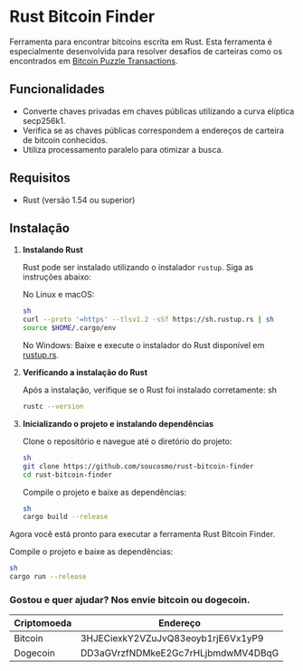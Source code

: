 # Rust Bitcoin Finder

Ferramenta para encontrar bitcoins escrita em Rust. Esta ferramenta é especialmente desenvolvida para resolver desafios de carteiras como os encontrados em [Bitcoin Puzzle Transactions](https://privatekeys.pw/puzzles/bitcoin-puzzle-tx).

## Funcionalidades

- Converte chaves privadas em chaves públicas utilizando a curva elíptica secp256k1.
- Verifica se as chaves públicas correspondem a endereços de carteira de bitcoin conhecidos.
- Utiliza processamento paralelo para otimizar a busca.

## Requisitos

- Rust (versão 1.54 ou superior)

## Instalação

1. **Instalando Rust**

   Rust pode ser instalado utilizando o instalador `rustup`. Siga as instruções abaixo:

   No Linux e macOS:
   ```bash
   sh
   curl --proto '=https' --tlsv1.2 -sSf https://sh.rustup.rs | sh
   source $HOME/.cargo/env
   ```
   

   No Windows:
   Baixe e execute o instalador do Rust disponível em [rustup.rs](https://rustup.rs/).

2. **Verificando a instalação do Rust**

   Após a instalação, verifique se o Rust foi instalado corretamente:
   sh

   ```bash
   rustc --version
   ```
   

3. **Inicializando o projeto e instalando dependências**

   Clone o repositório e navegue até o diretório do projeto:
   ```bash
   sh
   git clone https://github.com/soucosmo/rust-bitcoin-finder
   cd rust-bitcoin-finder
   ```
   

   Compile o projeto e baixe as dependências:
   ```bash
   sh
   cargo build --release
   ```

Agora você está pronto para executar a ferramenta Rust Bitcoin Finder.

Compile o projeto e baixe as dependências:
```bash
sh
cargo run --release
```

### Gostou e quer ajudar? Nos envie bitcoin ou dogecoin.
| Criptomoeda   | Endereço                            |
| ---           | ----------------------------------- |
| Bitcoin       | 3HJECiexkY2VZuJvQ83eoyb1rjE6Vx1yP9  |
| Dogecoin      | DD3aGVrzfNDMkeE2Gc7rHLjbmdwMV4DBqG  |
